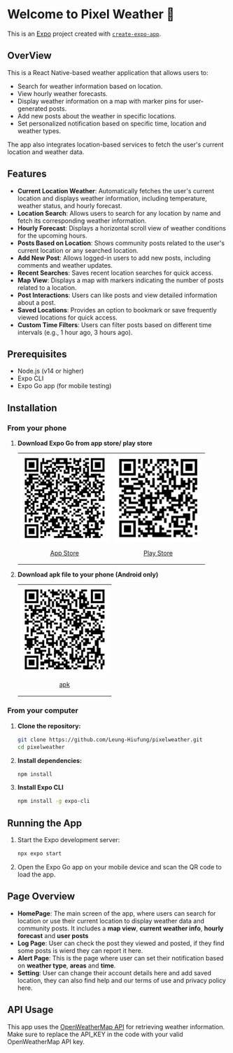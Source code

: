# Welcome to Pixel Weather 👋

This is an [Expo](https://expo.dev) project created with [`create-expo-app`](https://www.npmjs.com/package/create-expo-app).

## OverView

This is a React Native-based weather application that allows users to:
- Search for weather information based on location.
- View hourly weather forecasts.
- Display weather information on a map with marker pins for user-generated posts.
- Add new posts about the weather in specific locations.
- Set personalized notification based on specific time, location and weather types.

The app also integrates location-based services to fetch the user's current location and weather data.

## Features
- **Current Location Weather**: Automatically fetches the user's current location and displays weather information, including temperature, weather status, and hourly forecast.
- **Location Search**: Allows users to search for any location by name and fetch its corresponding weather information.
- **Hourly Forecast**: Displays a horizontal scroll view of weather conditions for the upcoming hours.
- **Posts Based on Location**: Shows community posts related to the user's current location or any searched location.
- **Add New Post**: Allows logged-in users to add new posts, including comments and weather updates.
- **Recent Searches**: Saves recent location searches for quick access.
- **Map View**: Displays a map with markers indicating the number of posts related to a location.
- **Post Interactions**: Users can like posts and view detailed information about a post.
- **Saved Locations**: Provides an option to bookmark or save frequently viewed locations for quick access.
- **Custom Time Filters**: Users can filter posts based on different time intervals (e.g., 1 hour ago, 3 hours ago).

## Prerequisites

- Node.js (v14 or higher)
- Expo CLI
- Expo Go app (for mobile testing)
## Installation

### From your phone
1. **Download Expo Go from app store/ play store**
    <table>
      <tr>
        <td align="center">
          <a href="https://itunes.apple.com/app/apple-store/id982107779">
            <img src="assets/images/app_store_qr-code.png" alt="App Store QR Code" width="200" height="200">
            <p>App Store</p>
          </a>
        </td>
        <td align="center">
          <a href="https://play.google.com/store/apps/details?id=host.exp.exponent&pcampaignid=web_share">
            <img src="assets/images/play_store_qr-code.png" alt="Play Store QR Code" width="200" height="200">
            <p>Play Store</p>
          </a>
        </td>
      </tr>
    </table>
    
2. **Download apk file to your phone (Android only)**
    <table>
      <tr>
        <td align="center">
          <a href="https://expo.dev/accounts/jaccup/projects/pixel-weather/builds/a3395872-a2e0-40ad-a2c8-998994d6a62b">
            <img src="assets/images/pixel_weather_qr-code.png" alt="Pixel Weather QR Code" width="200" height="200">
            <p>apk</p>
          </a>
        </td>
      </tr>
    </table>

### From your computer
1. **Clone the repository:**
   ```bash
   git clone https://github.com/Leung-Hiufung/pixelweather.git
   cd pixelweather

2. **Install dependencies:**
   ```bash
   npm install

3. **Install Expo CLI**
   ```bash
   npm install -g expo-cli

## Running the App
1. Start the Expo development server:
   ```bash
   npx expo start
2. Open the Expo Go app on your mobile device and scan the QR code to load the app.

## Page Overview
- **HomePage**: The main screen of the app, where users can search for location or use their current location to display weather data and community posts. It includes a **map view**, **current weather info**, **hourly forecast** and **user posts**
- **Log Page**: User can check the post they viewed and posted, if they find some posts is wierd they can report it here.
- **Alert Page**: This is the page where user can set their notification based on **weather type**, **areas** and **time**.
- **Setting**: User can change their account details here and add saved location, they can also find help and our terms of use and privacy policy here.
## API Usage

This app uses the [OpenWeatherMap API](https://openweathermap.org/api) for retrieving weather information. Make sure to replace the API_KEY in the code with your valid OpenWeatherMap API key.
